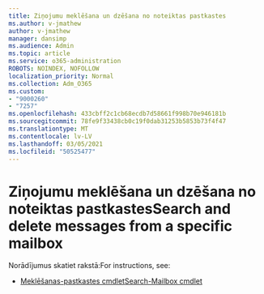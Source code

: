 ```yaml
---
title: Ziņojumu meklēšana un dzēšana no noteiktas pastkastes
ms.author: v-jmathew
author: v-jmathew
manager: dansimp
ms.audience: Admin
ms.topic: article
ms.service: o365-administration
ROBOTS: NOINDEX, NOFOLLOW
localization_priority: Normal
ms.collection: Adm_O365
ms.custom:
- "9000260"
- "7257"
ms.openlocfilehash: 433cbff2c1cb68ecdb7d58661f998b70e946181b
ms.sourcegitcommit: 78fe9f33438cb0c19f0dab31253b5853b73f4f47
ms.translationtype: MT
ms.contentlocale: lv-LV
ms.lasthandoff: 03/05/2021
ms.locfileid: "50525477"
---
```

# <a name="search-and-delete-messages-from-a-specific-mailbox"></a><span data-ttu-id="08d50-102">Ziņojumu meklēšana un dzēšana no noteiktas pastkastes</span><span class="sxs-lookup"><span data-stu-id="08d50-102">Search and delete messages from a specific mailbox</span></span>

<span data-ttu-id="08d50-103">Norādījumus skatiet rakstā:</span><span class="sxs-lookup"><span data-stu-id="08d50-103">For instructions, see:</span></span>

* [<span data-ttu-id="08d50-104">Meklēšanas-pastkastes cmdlet</span><span class="sxs-lookup"><span data-stu-id="08d50-104">Search-Mailbox cmdlet</span></span>](https://docs.microsoft.com/powershell/module/exchange/mailboxes/search-mailbox)
